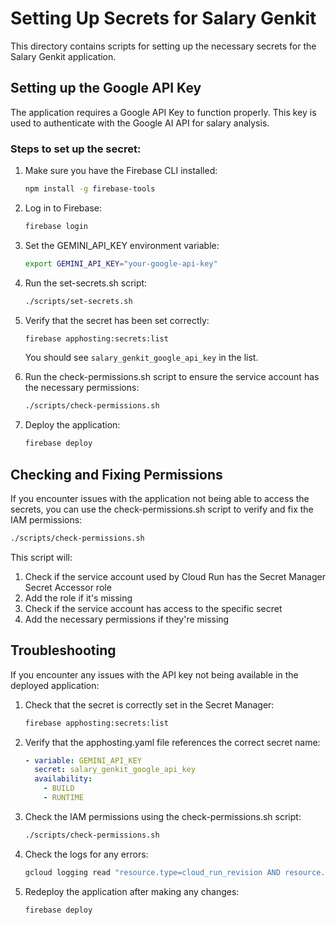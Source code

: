 # Setting Up Secrets for Salary Genkit

This directory contains scripts for setting up the necessary secrets for the Salary Genkit application.

## Setting up the Google API Key

The application requires a Google API Key to function properly. This key is used to authenticate with the Google AI API for salary analysis.

### Steps to set up the secret:

1. Make sure you have the Firebase CLI installed:
   ```bash
   npm install -g firebase-tools
   ```

2. Log in to Firebase:
   ```bash
   firebase login
   ```

3. Set the GEMINI_API_KEY environment variable:
   ```bash
   export GEMINI_API_KEY="your-google-api-key"
   ```

4. Run the set-secrets.sh script:
   ```bash
   ./scripts/set-secrets.sh
   ```

5. Verify that the secret has been set correctly:
   ```bash
   firebase apphosting:secrets:list
   ```

   You should see `salary_genkit_google_api_key` in the list.

6. Run the check-permissions.sh script to ensure the service account has the necessary permissions:
   ```bash
   ./scripts/check-permissions.sh
   ```

7. Deploy the application:
   ```bash
   firebase deploy
   ```

## Checking and Fixing Permissions

If you encounter issues with the application not being able to access the secrets, you can use the check-permissions.sh script to verify and fix the IAM permissions:

```bash
./scripts/check-permissions.sh
```

This script will:
1. Check if the service account used by Cloud Run has the Secret Manager Secret Accessor role
2. Add the role if it's missing
3. Check if the service account has access to the specific secret
4. Add the necessary permissions if they're missing

## Troubleshooting

If you encounter any issues with the API key not being available in the deployed application:

1. Check that the secret is correctly set in the Secret Manager:
   ```bash
   firebase apphosting:secrets:list
   ```

2. Verify that the apphosting.yaml file references the correct secret name:
   ```yaml
   - variable: GEMINI_API_KEY
     secret: salary_genkit_google_api_key
     availability:
       - BUILD
       - RUNTIME
   ```

3. Check the IAM permissions using the check-permissions.sh script:
   ```bash
   ./scripts/check-permissions.sh
   ```

4. Check the logs for any errors:
   ```bash
   gcloud logging read "resource.type=cloud_run_revision AND resource.labels.service_name=salary-genkit" --limit=50
   ```

5. Redeploy the application after making any changes:
   ```bash
   firebase deploy
   ```
